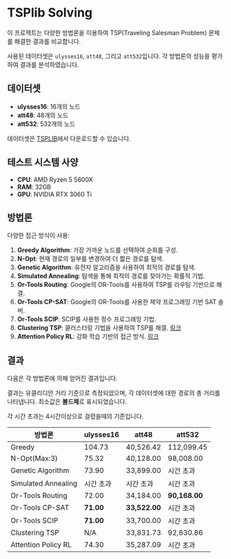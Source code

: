 # TSPlib Solving

이 프로젝트는 다양한 방법론을 이용하여 TSP(Traveling Salesman Problem) 문제를 해결한 결과를 비교합니다. 

사용된 데이터셋은 `ulysses16`, `att48`, 그리고 `att532`입니다. 각 방법론의 성능을 평가하여 결과를 분석하였습니다.

## 데이터셋

- **ulysses16**: 16개의 노드
- **att48**: 48개의 노드
- **att532**: 532개의 노드

데이터셋은 [TSPLIB](http://comopt.ifi.uni-heidelberg.de/software/TSP/data/)에서 다운로드할 수 있습니다.

## 테스트 시스템 사양
- **CPU**: AMD Ryzen 5 5600X
- **RAM**: 32GB
- **GPU**: NVIDIA RTX 3060 Ti

## 방법론

다양한 접근 방식이 사용:

1. **Greedy Algorithm**: 가장 가까운 노드를 선택하여 순회를 구성.
2. **N-Opt**: 현재 경로의 일부를 변경하여 더 짧은 경로를 탐색.
3. **Genetic Algorithm**: 유전자 알고리즘을 사용하여 최적의 경로를 탐색.
4. **Simulated Annealing**: 탐색을 통해 최적의 경로를 찾아가는 확률적 기법.
5. **Or-Tools Routing**: Google의 OR-Tools를 사용하여 TSP를 라우팅 기반으로 해결.
6. **Or-Tools CP-SAT**: Google의 OR-Tools를 사용한 제약 프로그래밍 기반 SAT 솔버.
7. **Or-Tools SCIP**: SCIP를 사용한 정수 프로그래밍 기법.
8. **Clustering TSP**: 클러스터링 기법을 사용하여 TSP를 해결. [링크](https://github.com/p-idx/TSP-project)
9. **Attention Policy RL**: 강화 학습 기반의 접근 방식. [링크](https://rl4.co/examples/3-creating-new-env-model/)

## 결과

다음은 각 방법론에 의해 얻어진 결과입니다. 

결과는 유클리디안 거리 기준으로 측정되었으며, 각 데이터셋에 대한 경로의 총 거리를 나타냅니다. 최소값은 **볼드체**로 표시되었습니다.

각 시간 초과는 4시간이상으로 걸렸을때의 기준입니다.

| 방법론                | ulysses16 | att48    | att532   |
|----------------------|------------|----------|----------|
| Greedy               | 104.73     | 40,526.42 | 112,099.45 |
| N-Opt(Max:3)                | 75.32      | 40,128.00 | 98,008.00  |
| Genetic Algorithm    | 73.90      | 33,899.00 | 시간 초과 |
| Simulated Annealing  | 시간 초과 | 시간 초과  | 시간 초과  |
| Or-Tools Routing         | 72.00      | 34,184.00 | **90,168.00**  |
| Or-Tools CP-SAT      |  **71.00**  | **33,522.00** | 시간 초과 |
| Or-Tools SCIP        | **71.00**  | 33,700.00 | 시간 초과 |
| Clustering TSP       | N/A        | 33,831.73 | 92,630.86 |
| Attention Policy RL  | 74.30      | 35,287.09 | 시간 초과 |
